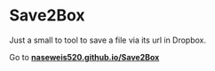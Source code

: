 # Save2Box
Just a small to tool to save a file via its url in Dropbox.

Go to **[naseweis520.github.io/Save2Box](https://naseweis520.github.io/Save2Box)**
